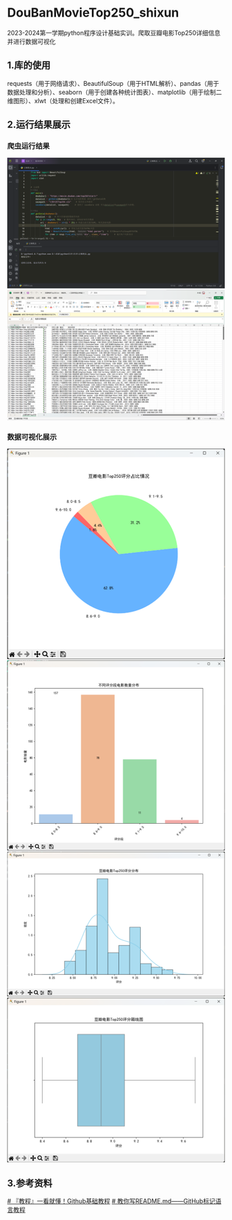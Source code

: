 # DouBanMovieTop250_shixun
2023-2024第一学期python程序设计基础实训。爬取豆瓣电影Top250详细信息并进行数据可视化
## 1.库的使用
requests（用于网络请求）、BeautifulSoup（用于HTML解析）、pandas（用于数据处理和分析）、seaborn（用于创建各种统计图表）、matplotlib（用于绘制二维图形）、xlwt（处理和创建Excel文件）。
## 2.运行结果展示
### 爬虫运行结果
![爬虫运行结果](https://github.com/jiiijie/DouBanMovieTop250_shixun/blob/main/%E7%88%AC%E8%99%AB%E8%BF%90%E8%A1%8C%E7%BB%93%E6%9E%9C.png?raw=true)
![保存文件预览](https://github.com/jiiijie/DouBanMovieTop250_shixun/blob/main/%E5%B1%8F%E5%B9%95%E6%88%AA%E5%9B%BE%202024-01-04%20185155.png?raw=true)

### 数据可视化展示
![豆瓣电影Top250评分分布饼图](https://github.com/jiiijie/DouBanMovieTop250_shixun/blob/main/%E5%B1%8F%E5%B9%95%E6%88%AA%E5%9B%BE%202024-01-08%20202219.png?raw=true)
![豆瓣电影Top250每个评分段中电影的数量条形图](https://github.com/jiiijie/DouBanMovieTop250_shixun/blob/main/%E5%B1%8F%E5%B9%95%E6%88%AA%E5%9B%BE%202024-01-08%20201952.png?raw=true)
![豆瓣电影Top250评分分布直方图](https://github.com/jiiijie/DouBanMovieTop250_shixun/blob/main/%E5%B1%8F%E5%B9%95%E6%88%AA%E5%9B%BE%202024-01-08%20202106.png?raw=true)
![豆瓣电影Top250评分箱线图](https://github.com/jiiijie/DouBanMovieTop250_shixun/blob/main/%E5%B1%8F%E5%B9%95%E6%88%AA%E5%9B%BE%202024-01-08%20202323.png?raw=true)

## 3.参考资料
[# 『教程』一看就懂！Github基础教程](https://www.bilibili.com/video/BV1hS4y1S7wL)
[# 教你写README.md——GitHub标记语言教程](https://www.bilibili.com/video/BV1Y5411W7j4)
